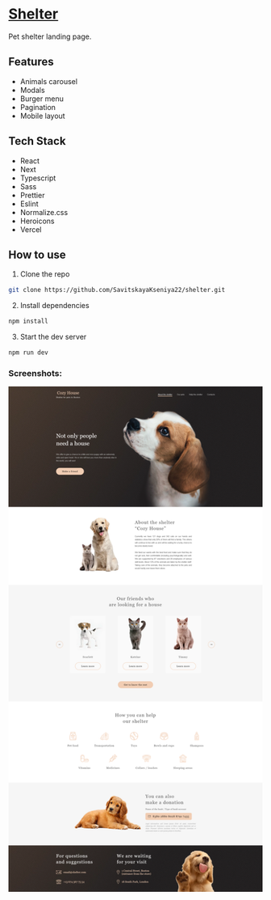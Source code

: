 # [Shelter](https://shelter-lemon.vercel.app/)
Pet shelter landing page.

## Features
- Animals carousel
- Modals
- Burger menu
- Pagination
- Mobile layout

## Tech Stack
- React
- Next
- Typescript
- Sass
- Prettier
- Eslint
- Normalize.css
- Heroicons
- Vercel

## How to use
1. Clone the repo
``` bash
git clone https://github.com/SavitskayaKseniya22/shelter.git
```

2. Install dependencies
``` bash
npm install
```

3. Start the dev server
``` bash
npm run dev
```

### Screenshots: 

![изображение](https://raw.githubusercontent.com/SavitskayaKseniya22/projects-photos/main/photos/shelter/screenshots/shelter-1920px.png)




